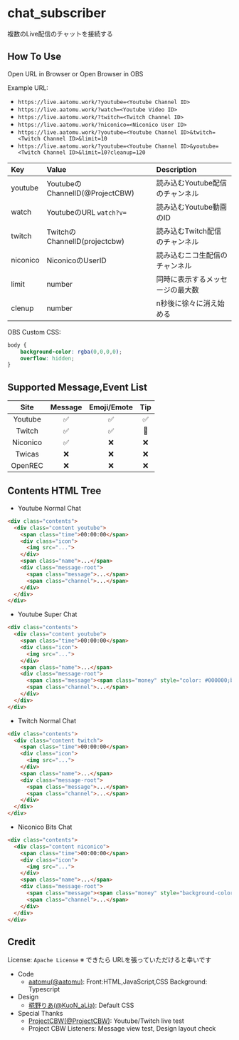 # chat_subscriber
複数のLive配信のチャットを接続する

## How To Use
Open URL in Browser or Open Browser in OBS

Example URL:  
* `https://live.aatomu.work/?youtube=<Youtube Channel ID>`
* `https://live.aatomu.work/?watch=<Youtube Video ID>`
* `https://live.aatomu.work/?twitch=<Twitch Channel ID>`
* `https://live.aatomu.work/?niconico=<Niconico User ID>`
* `https://live.aatomu.work/?youtube=<Youtube Channel ID>&twitch=<Twitch Channel ID>&limit=10`
* `https://live.aatomu.work/?youtube=<Youtube Channel ID>&youtube=<Twitch Channel ID>&limit=10?cleanup=120`

| Key | Value | Description |
| :- | :- | :- |
| youtube | YoutubeのChannelID(@ProjectCBW) | 読み込むYoutube配信のチャンネル |
| watch | YoutubeのURL `watch?v=` | 読み込むYoutube動画のID |
| twitch | TwitchのChannelID(projectcbw) | 読み込むTwitch配信のチャンネル |
| niconico | NiconicoのUserID | 読み込むニコ生配信のチャンネル |
| limit | number | 同時に表示するメッセージの最大数 |
| clenup | number | n秒後に徐々に消え始める |

OBS Custom CSS:  
```css
body {
    background-color: rgba(0,0,0,0);
    overflow: hidden;
}
```

## Supported Message,Event List
| Site     | Message            | Emoji/Emote        | Tip                  |
| :-:      | :-:                | :-:                | :-:                  |
| Youtube  | :white_check_mark: | :white_check_mark: | :white_check_mark:   |
| Twitch   | :white_check_mark: | :white_check_mark: | :small_red_triangle: |
| Niconico | :white_check_mark: | :x:                | :x:                  |
| Twicas   | :x:                | :x:                | :x:                  |
| OpenREC  | :x:                | :x:                | :x:                  |

## Contents HTML Tree
* Youtube Normal Chat
```html
<div class="contents">
  <div class="content youtube">
    <span class="time">00:00:00</span>
    <div class="icon">
      <img src="...">
    </div>
    <span class="name">...</span>
    <div class="message-root">
      <span class="message">...</span>
      <span class="channel">...</span>
    </div>
  </div>
</div>
```

* Youtube Super Chat
```html
<div class="contents">
  <div class="content youtube">
    <span class="time">00:00:00</span>
    <div class="icon">
      <img src="...">
    </div>
    <span class="name">...</span>
    <div class="message-root">
      <span class="message"><span class="money" style="color: #000000;background-color: #000000;">$0.00</span>...</span>
      <span class="channel">...</span>
    </div>
  </div>
</div>
```

* Twitch Normal Chat
```html
<div class="contents">
  <div class="content twitch">
    <span class="time">00:00:00</span>
    <div class="icon">
      <img src="...">
    </div>
    <span class="name">...</span>
    <div class="message-root">
      <span class="message">...</span>
      <span class="channel">...</span>
    </div>
  </div>
</div>
```

* Niconico Bits Chat
```html
<div class="contents">
  <div class="content niconico">
    <span class="time">00:00:00</span>
    <div class="icon">
      <img src="...">
    </div>
    <span class="name">...</span>
    <div class="message-root">
      <span class="message"><span class="money" style="background-color: var(--twitch);">$0.00</span>...</span>
      <span class="channel">...</span>
    </div>
  </div>
</div>
```

## Credit
License: `Apache License`
※ できたら URLを張っていただけると幸いです
* Code
  * [aatomu(@aatomu)](https://x.com/aatomu21263): Front:HTML,JavaScript,CSS Background: Typescript
* Design
  * [椛野りあ(@KuoN_aLia)](https://x.com/KuoN_aLia): Default CSS
* Special Thanks
  * [ProjectCBW(@ProjectCBW)](https://x.com/ProjectCBW): Youtube/Twitch live test
  * Project CBW Listeners: Message view test, Design layout check